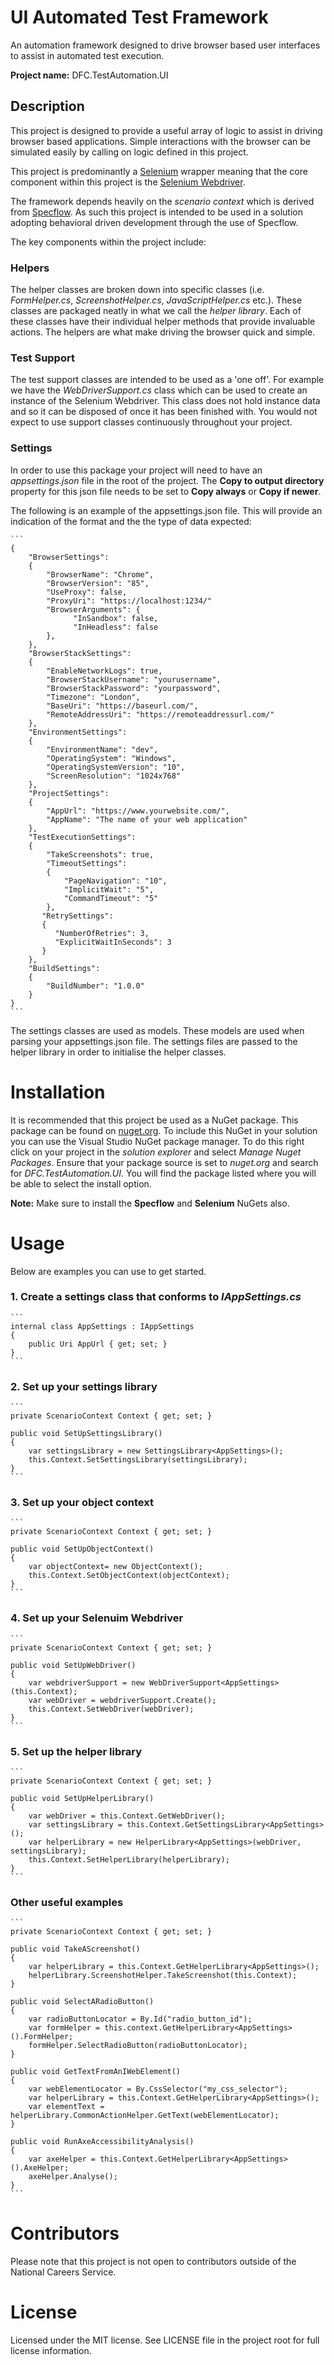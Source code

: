 # UI Automated Test Framework
An automation framework designed to drive browser based user interfaces to assist in automated test execution.

**Project name:** DFC.TestAutomation.UI

## Description
This project is designed to provide a useful array of logic to assist in driving browser based applications. Simple interactions with the browser can be simulated easily by calling on logic defined in this project. 

This project is predominantly a [Selenium](https://www.selenium.dev/) wrapper meaning that the core component within this project is the [Selenium Webdriver](https://www.selenium.dev/documentation/en/webdriver/). 

The framework depends heavily on the *scenario context* which is derived from [Specflow](https://specflow.org/). As such this project is intended to be used in a solution adopting behavioral driven development through the use of Specflow.

The key components within the project include:

### Helpers
The helper classes are broken down into specific classes (i.e. *FormHelper.cs*, *ScreenshotHelper.cs*, *JavaScriptHelper.cs* etc.). These classes are packaged neatly in what we call the *helper library*. Each of these classes have their individual helper methods that provide invaluable actions. The helpers are what make driving the browser quick and simple.

### Test Support
The test support classes are intended to be used as a 'one off'. For example we have the *WebDriverSupport.cs* class which can be used to create an instance of the Selenium Webdriver. This class does not hold instance data and so it can be disposed of once it has been finished with. You would not expect to use support classes continuously throughout your project.

### Settings
In order to use this package your project will need to have an *appsettings.json* file in the root of the project. The **Copy to output directory** property for this json file needs to be set to **Copy always** or **Copy if newer**.

The following is an example of the appsettings.json file. This will provide an indication of the format and the the type of data expected:

    ```
    {
	    "BrowserSettings": 
	    {
		    "BrowserName": "Chrome",
		    "BrowserVersion": "85",
		    "UseProxy": false,
		    "ProxyUri": "https://localhost:1234/"
		    "BrowserArguments": {
			      "InSandbox": false,
			      "InHeadless": false
			},  
	    },
	    "BrowserStackSettings": 
	    {
		    "EnableNetworkLogs": true,
		    "BrowserStackUsername": "yourusername",
		    "BrowserStackPassword": "yourpassword",
		    "Timezone": "London",
		    "BaseUri": "https://baseurl.com/",
		    "RemoteAddressUri": "https://remoteaddressurl.com/"
	    },
	    "EnvironmentSettings": 
	    {
		    "EnvironmentName": "dev",
		    "OperatingSystem": "Windows",
		    "OperatingSystemVersion": "10",
		    "ScreenResolution": "1024x768"
	    },
	    "ProjectSettings": 
	    {
		    "AppUrl": "https://www.yourwebsite.com/",
		    "AppName": "The name of your web application"
	    },
	    "TestExecutionSettings": 
	    {
		    "TakeScreenshots": true,
		    "TimeoutSettings": 
		    {
			    "PageNavigation": "10",
			    "ImplicitWait": "5",
			    "CommandTimeout": "5"
		    },
		   "RetrySettings": 
		   {
		      "NumberOfRetries": 3,
		      "ExplicitWaitInSeconds": 3
		   }
	    },
	    "BuildSettings":
	    {
		    "BuildNumber": "1.0.0"
	    }
    }
	```

The settings classes are used as models. These models are used when parsing your appsettings.json file. The settings files are passed to the helper library in order to initialise the helper classes.
# Installation
It is recommended that this project be used as a NuGet package. This package can be found on [nuget.org](https://www.nuget.org/packages/DFC.TestAutomation.UI/). To include this NuGet in your solution you can use the Visual Studio NuGet package manager. To do this right click on your project in the *solution explorer* and select *Manage Nuget Packages*. Ensure that your package source is set to *nuget.org* and search for *DFC.TestAutomation.UI*. You will find the package listed where you will be able to select the install option.

**Note:** Make sure to install the **Specflow** and **Selenium** NuGets also.

# Usage
Below are examples you can use to get started.

### 1. Create a settings class that conforms to *IAppSettings.cs*
    
    ```
    internal class AppSettings : IAppSettings
    {        
        public Uri AppUrl { get; set; }
    }
    ```

### 2. Set up your settings library

    ```
    private ScenarioContext Context { get; set; }
    
    public void SetUpSettingsLibrary()
    {
	    var settingsLibrary = new SettingsLibrary<AppSettings>();
		this.Context.SetSettingsLibrary(settingsLibrary);
	}
    ```

### 3. Set up your object context

    ```
    private ScenarioContext Context { get; set; }
    
    public void SetUpObjectContext()
    {
	    var objectContext= new ObjectContext();
		this.Context.SetObjectContext(objectContext);
	}
    ```
	
### 4. Set up your Selenuim Webdriver

    ```
    private ScenarioContext Context { get; set; }
    
    public void SetUpWebDriver()
    {
	    var webdriverSupport = new WebDriverSupport<AppSettings>(this.Context);
	    var webDriver = webdriverSupport.Create();
	    this.Context.SetWebDriver(webDriver);
    }
    ```

### 5. Set up the helper library

    ```
    private ScenarioContext Context { get; set; }
    
    public void SetUpHelperLibrary()
    {
	    var webDriver = this.Context.GetWebDriver();
	    var settingsLibrary = this.Context.GetSettingsLibrary<AppSettings>();
	    var helperLibrary = new HelperLibrary<AppSettings>(webDriver, settingsLibrary);
	    this.Context.SetHelperLibrary(helperLibrary);
    }
    ```

### Other useful examples

    ```
    private ScenarioContext Context { get; set; }
    
    public void TakeAScreenshot() 
    {
	    var helperLibrary = this.Context.GetHelperLibrary<AppSettings>();
		helperLibrary.ScreenshotHelper.TakeScreenshot(this.Context);
    }

    public void SelectARadioButton() 
    {
	    var radioButtonLocator = By.Id("radio_button_id");
        var formHelper = this.context.GetHelperLibrary<AppSettings>().FormHelper;
        formHelper.SelectRadioButton(radioButtonLocator);   
    }
    
    public void GetTextFromAnIWebElement() 
    {
	    var webElementLocator = By.CssSelector("my_css_selector");
	    var helperLibrary = this.Context.GetHelperLibrary<AppSettings>();
		var elementText = helperLibrary.CommonActionHelper.GetText(webElementLocator);
    }

    public void RunAxeAccessibilityAnalysis() 
    {
	    var axeHelper = this.Context.GetHelperLibrary<AppSettings>().AxeHelper;
        axeHelper.Analyse();    
    }
    ```

# Contributors

Please note that this project is not open to contributors outside of the National Careers Service.

# License

Licensed under the MIT license. See LICENSE file in the project root for full license information.